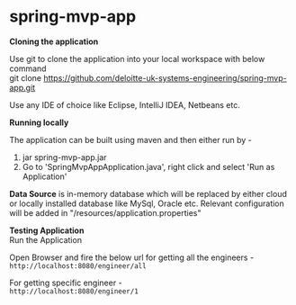 # spring-mvp-app

**Cloning the application**     

Use git to clone the application into your local workspace with below command   
git clone https://github.com/deloitte-uk-systems-engineering/spring-mvp-app.git

Use any IDE of choice like Eclipse, IntelliJ IDEA, Netbeans etc.


**Running locally**

The application can be built using maven and then either run by -
1. jar spring-mvp-app.jar
2. Go to 'SpringMvpAppApplication.java', right click and select 'Run as Application'

**Data Source** is in-memory database which will be replaced by either cloud or locally installed database like MySql, Oracle etc. 
Relevant configuration will be added in "/resources/application.properties"

**Testing Application**     
Run the Application     

Open Browser and fire the below url for getting all the engineers -     
`http://localhost:8080/engineer/all`

For getting specific engineer -     
`http://localhost:8080/engineer/1`






